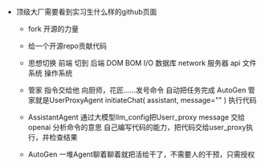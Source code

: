 - 顶级大厂需要看到实习生什么样的github页面
    - fork
        开源的力量
    - 给一个开源repo贡献代码

    - 思想切换
        前端 切到 后端
        DOM BOM
        I/O 数据库 network 服务器 api 文件系统 操作系统

    - 管家
        指令交给他
        向厨师，花匠……发号命令
        自动把任务完成 AutoGen
        管家就是UserProxyAgent
        initiateChat(
            assistant,
            message=""
        )
        执行代码

    - AssistantAgent
        通过大模型llm_config把Userr_proxy message 交给 openai 分析命令的意思
        自己编写代码的能力，把代码交给user_proxy执行，并检查结果

    - AutoGen 一堆Agent聊着聊着就把活给干了，不需要人的干预，只需授权
